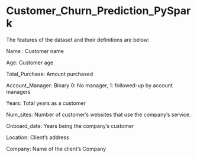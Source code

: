 ﻿# Customer_Churn_Prediction_PySpark

The features of the dataset and their definitions are below:

Name : Customer name

Age: Customer age

Total_Purchase: Amount purchased

Account_Manager: Binary 0: No manager, 1: followed-up by account managers

Years: Total years as a customer

Num_sites: Number of customer’s websites that use the company’s service.

Onboard_date: Years being the company’s customer

Location: Client’s address

Company: Name of the client’s Company
